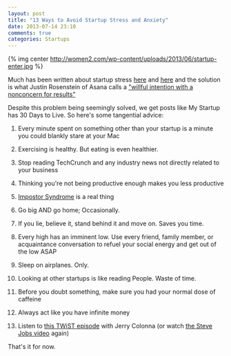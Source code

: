 ```yaml
---
layout: post
title: "13 Ways to Avoid Startup Stress and Anxiety"
date: 2013-07-14 23:10
comments: true
categories: Startups
---
```


{% img center http://women2.com/wp-content/uploads/2013/06/startup-enter.jpg %}

Much has been written about startup stress [here](http://spencerfry.com/startups-stress-and-depression) and [here](http://maplebutter.com/how-to-deal-7-strategies-to-keep-your-stress-in-check-when-running-a-start-up/) and the solution is what Justin Rosenstein of Asana calls a ["willful intention with a nonconcern for results"](http://ecorner.stanford.edu/authorMaterialInfo.html?mid=3117)

Despite this problem being seemingly solved, we get posts like My Startup has 30 Days to Live. So here's some tangential advice:


   1. Every minute spent on something other than your startup is a minute you could blankly stare at your Mac

   2. Exercising is healthy. But eating is even healthier.

   3. Stop reading TechCrunch and any industry news not directly related to your business

   4. Thinking you're not being productive enough makes you less productive

   5. [Impostor Syndrome](http://en.wikipedia.org/wiki/Impostor_syndrome) is a real thing

   6. Go big AND go home; Occasionally.

   7. If you lie, believe it, stand behind it and move on. Saves you time.

   8. Every high has an imminent low. Use every friend, family member, or acquaintance conversation to refuel your social energy and get out of the low ASAP

   9. Sleep on airplanes. Only.

   10. Looking at other startups is like reading People. Waste of time.

   11. Before you doubt something, make sure you had your normal dose of caffeine

   12. Always act like you have infinite money

   13. Listen to [this TWiST episode](http://thisweekinstartups.com/thisweekin-startups/jerry-colonna-independent-lifebusiness-coach-former-vc/) with Jerry Colonna (or watch [the Steve Jobs video](http://www.ted.com/talks/steve_jobs_how_to_live_before_you_die.html) again)


That's it for now.

